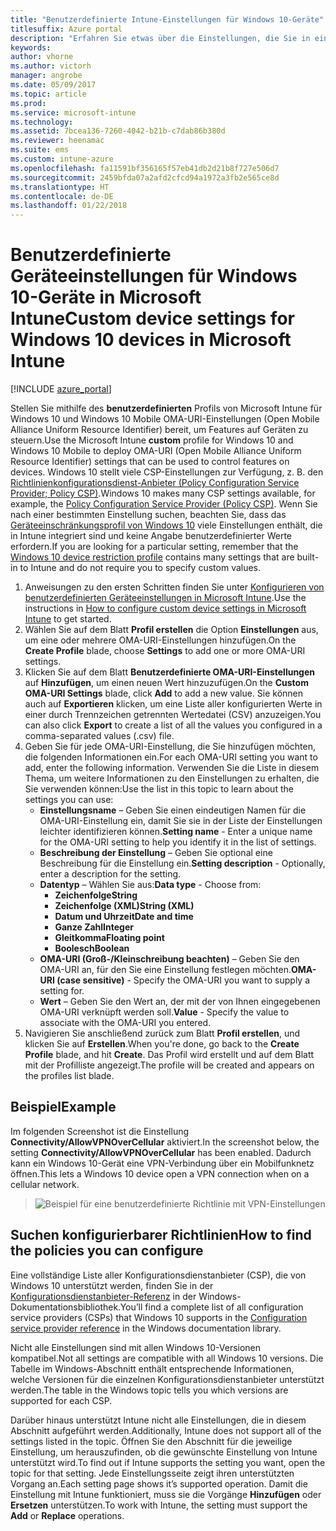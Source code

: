 ```yaml
---
title: "Benutzerdefinierte Intune-Einstellungen für Windows 10-Geräte"
titlesuffix: Azure portal
description: "Erfahren Sie etwas über die Einstellungen, die Sie in einem benutzerdefinierten Windows 10-Profil verwenden können.\""
keywords: 
author: vhorne
ms.author: victorh
manager: angrobe
ms.date: 05/09/2017
ms.topic: article
ms.prod: 
ms.service: microsoft-intune
ms.technology: 
ms.assetid: 7bcea136-7260-4042-b21b-c7dab86b380d
ms.reviewer: heenamac
ms.suite: ems
ms.custom: intune-azure
ms.openlocfilehash: fa11591bf356165f57eb41db2d21b8f727e506d7
ms.sourcegitcommit: 2459bfda07a2afd2cfcd94a1972a3fb2e565ce8d
ms.translationtype: HT
ms.contentlocale: de-DE
ms.lasthandoff: 01/22/2018
---
```

# <a name="custom-device-settings-for-windows-10-devices-in-microsoft-intune"></a><span data-ttu-id="5c660-103">Benutzerdefinierte Geräteeinstellungen für Windows 10-Geräte in Microsoft Intune</span><span class="sxs-lookup"><span data-stu-id="5c660-103">Custom device settings for Windows 10 devices in Microsoft Intune</span></span>

[!INCLUDE [azure_portal](./includes/azure_portal.md)]

 <span data-ttu-id="5c660-104">Stellen Sie mithilfe des **benutzerdefinierten** Profils von Microsoft Intune für Windows 10 und Windows 10 Mobile OMA-URI-Einstellungen (Open Mobile Alliance Uniform Resource Identifier) bereit, um Features auf Geräten zu steuern.</span><span class="sxs-lookup"><span data-stu-id="5c660-104">Use the Microsoft Intune **custom** profile for Windows 10 and Windows 10 Mobile to deploy OMA-URI (Open Mobile Alliance Uniform Resource Identifier) settings that can be used to control features on devices.</span></span> <span data-ttu-id="5c660-105">Windows 10 stellt viele CSP-Einstellungen zur Verfügung, z. B. den [Richtlinienkonfigurationsdienst-Anbieter (Policy Configuration Service Provider; Policy CSP)](https://technet.microsoft.com/itpro/windows/manage/how-it-pros-can-use-configuration-service-providers).</span><span class="sxs-lookup"><span data-stu-id="5c660-105">Windows 10 makes many CSP settings available, for example, the [Policy Configuration Service Provider (Policy CSP)](https://technet.microsoft.com/itpro/windows/manage/how-it-pros-can-use-configuration-service-providers).</span></span>
<span data-ttu-id="5c660-106">Wenn Sie nach einer bestimmten Einstellung suchen, beachten Sie, dass das [Geräteeinschränkungsprofil von Windows 10](device-restrictions-windows-10.md) viele Einstellungen enthält, die in Intune integriert sind und keine Angabe benutzerdefinierter Werte erfordern.</span><span class="sxs-lookup"><span data-stu-id="5c660-106">If you are looking for a particular setting, remember that the [Windows 10 device restriction profile](device-restrictions-windows-10.md) contains many settings that are built-in to Intune and do not require you to specify custom values.</span></span>

1. <span data-ttu-id="5c660-107">Anweisungen zu den ersten Schritten finden Sie unter [Konfigurieren von benutzerdefinierten Geräteeinstellungen in Microsoft Intune](custom-settings-configure.md).</span><span class="sxs-lookup"><span data-stu-id="5c660-107">Use the instructions in [How to configure custom device settings in Microsoft Intune](custom-settings-configure.md) to get started.</span></span>
2. <span data-ttu-id="5c660-108">Wählen Sie auf dem Blatt **Profil erstellen** die Option **Einstellungen** aus, um eine oder mehrere OMA-URI-Einstellungen hinzufügen.</span><span class="sxs-lookup"><span data-stu-id="5c660-108">On the **Create Profile** blade, choose **Settings** to add one or more OMA-URI settings.</span></span>
3. <span data-ttu-id="5c660-109">Klicken Sie auf dem Blatt **Benutzerdefinierte OMA-URI-Einstellungen** auf **Hinzufügen**, um einen neuen Wert hinzuzufügen.</span><span class="sxs-lookup"><span data-stu-id="5c660-109">On the **Custom OMA-URI Settings** blade, click **Add** to add a new value.</span></span> <span data-ttu-id="5c660-110">Sie können auch auf **Exportieren** klicken, um eine Liste aller konfigurierten Werte in einer durch Trennzeichen getrennten Wertedatei (CSV) anzuzeigen.</span><span class="sxs-lookup"><span data-stu-id="5c660-110">You can also click **Export** to create a list of all the values you configured in a comma-separated values (.csv) file.</span></span>
4. <span data-ttu-id="5c660-111">Geben Sie für jede OMA-URI-Einstellung, die Sie hinzufügen möchten, die folgenden Informationen ein.</span><span class="sxs-lookup"><span data-stu-id="5c660-111">For each OMA-URI setting you want to add, enter the following information.</span></span> <span data-ttu-id="5c660-112">Verwenden Sie die Liste in diesem Thema, um weitere Informationen zu den Einstellungen zu erhalten, die Sie verwenden können:</span><span class="sxs-lookup"><span data-stu-id="5c660-112">Use the list in this topic to learn about the settings you can use:</span></span>
    - <span data-ttu-id="5c660-113">**Einstellungsname** – Geben Sie einen eindeutigen Namen für die OMA-URI-Einstellung ein, damit Sie sie in der Liste der Einstellungen leichter identifizieren können.</span><span class="sxs-lookup"><span data-stu-id="5c660-113">**Setting name** - Enter a unique name for the OMA-URI setting to help you identify it in the list of settings.</span></span>
    - <span data-ttu-id="5c660-114">**Beschreibung der Einstellung** – Geben Sie optional eine Beschreibung für die Einstellung ein.</span><span class="sxs-lookup"><span data-stu-id="5c660-114">**Setting description** - Optionally, enter a description for the setting.</span></span>
    - <span data-ttu-id="5c660-115">**Datentyp** – Wählen Sie aus:</span><span class="sxs-lookup"><span data-stu-id="5c660-115">**Data type** - Choose from:</span></span>
        - <span data-ttu-id="5c660-116">**Zeichenfolge**</span><span class="sxs-lookup"><span data-stu-id="5c660-116">**String**</span></span>
        - <span data-ttu-id="5c660-117">**Zeichenfolge (XML)**</span><span class="sxs-lookup"><span data-stu-id="5c660-117">**String (XML)**</span></span>
        - <span data-ttu-id="5c660-118">**Datum und Uhrzeit**</span><span class="sxs-lookup"><span data-stu-id="5c660-118">**Date and time**</span></span>
        - <span data-ttu-id="5c660-119">**Ganze Zahl**</span><span class="sxs-lookup"><span data-stu-id="5c660-119">**Integer**</span></span>
        - <span data-ttu-id="5c660-120">**Gleitkomma**</span><span class="sxs-lookup"><span data-stu-id="5c660-120">**Floating point**</span></span>
        - <span data-ttu-id="5c660-121">**Boolesch**</span><span class="sxs-lookup"><span data-stu-id="5c660-121">**Boolean**</span></span>
    - <span data-ttu-id="5c660-122">**OMA-URI (Groß-/Kleinschreibung beachten)** – Geben Sie den OMA-URI an, für den Sie eine Einstellung festlegen möchten.</span><span class="sxs-lookup"><span data-stu-id="5c660-122">**OMA-URI (case sensitive)** - Specify the OMA-URI you want to supply a setting for.</span></span>
    - <span data-ttu-id="5c660-123">**Wert** – Geben Sie den Wert an, der mit der von Ihnen eingegebenen OMA-URI verknüpft werden soll.</span><span class="sxs-lookup"><span data-stu-id="5c660-123">**Value** - Specify the value to associate with the OMA-URI you entered.</span></span>
5. <span data-ttu-id="5c660-124">Navigieren Sie anschließend zurück zum Blatt **Profil erstellen**, und klicken Sie auf **Erstellen**.</span><span class="sxs-lookup"><span data-stu-id="5c660-124">When you're done, go back to the **Create Profile** blade, and hit **Create**.</span></span>
<span data-ttu-id="5c660-125">Das Profil wird erstellt und auf dem Blatt mit der Profilliste angezeigt.</span><span class="sxs-lookup"><span data-stu-id="5c660-125">The profile will be created and appears on the profiles list blade.</span></span>

## <a name="example"></a><span data-ttu-id="5c660-126">Beispiel</span><span class="sxs-lookup"><span data-stu-id="5c660-126">Example</span></span>
<span data-ttu-id="5c660-127">Im folgenden Screenshot ist die Einstellung **Connectivity/AllowVPNOverCellular** aktiviert.</span><span class="sxs-lookup"><span data-stu-id="5c660-127">In the screenshot below, the setting **Connectivity/AllowVPNOverCellular** has been enabled.</span></span> <span data-ttu-id="5c660-128">Dadurch kann ein Windows 10-Gerät eine VPN-Verbindung über ein Mobilfunknetz öffnen.</span><span class="sxs-lookup"><span data-stu-id="5c660-128">This lets a Windows 10 device open a VPN connection when on a cellular network.</span></span>

> ![Beispiel für eine benutzerdefinierte Richtlinie mit VPN-Einstellungen](./media/custom-policy-example.png)


## <a name="how-to-find-the-policies-you-can-configure"></a><span data-ttu-id="5c660-130">Suchen konfigurierbarer Richtlinien</span><span class="sxs-lookup"><span data-stu-id="5c660-130">How to find the policies you can configure</span></span>

<span data-ttu-id="5c660-131">Eine vollständige Liste aller Konfigurationsdienstanbieter (CSP), die von Windows 10 unterstützt werden, finden Sie in der [Konfigurationsdienstanbieter-Referenz](https://msdn.microsoft.com/windows/hardware/commercialize/customize/mdm/configuration-service-provider-reference) in der Windows-Dokumentationsbibliothek.</span><span class="sxs-lookup"><span data-stu-id="5c660-131">You’ll find a complete list of all configuration service providers (CSPs) that Windows 10 supports in the [Configuration service provider reference](https://msdn.microsoft.com/windows/hardware/commercialize/customize/mdm/configuration-service-provider-reference) in the Windows documentation library.</span></span>

<span data-ttu-id="5c660-132">Nicht alle Einstellungen sind mit allen Windows 10-Versionen kompatibel.</span><span class="sxs-lookup"><span data-stu-id="5c660-132">Not all settings are compatible with all Windows 10 versions.</span></span> <span data-ttu-id="5c660-133">Die Tabelle im Windows-Abschnitt enthält entsprechende Informationen, welche Versionen für die einzelnen Konfigurationsdienstanbieter unterstützt werden.</span><span class="sxs-lookup"><span data-stu-id="5c660-133">The table in the Windows topic tells you which versions are supported for each CSP.</span></span>

<span data-ttu-id="5c660-134">Darüber hinaus unterstützt Intune nicht alle Einstellungen, die in diesem Abschnitt aufgeführt werden.</span><span class="sxs-lookup"><span data-stu-id="5c660-134">Additionally, Intune does not support all of the settings listed in the topic.</span></span> <span data-ttu-id="5c660-135">Öffnen Sie den Abschnitt für die jeweilige Einstellung, um herauszufinden, ob die gewünschte Einstellung von Intune unterstützt wird.</span><span class="sxs-lookup"><span data-stu-id="5c660-135">To find out if Intune supports the setting you want, open the topic for that setting.</span></span> <span data-ttu-id="5c660-136">Jede Einstellungsseite zeigt ihren unterstützten Vorgang an.</span><span class="sxs-lookup"><span data-stu-id="5c660-136">Each setting page shows it’s supported operation.</span></span> <span data-ttu-id="5c660-137">Damit die Einstellung mit Intune funktioniert, muss sie die Vorgänge **Hinzufügen** oder **Ersetzen** unterstützen.</span><span class="sxs-lookup"><span data-stu-id="5c660-137">To work with Intune, the setting must support the **Add** or **Replace** operations.</span></span>


